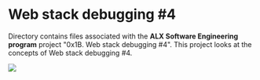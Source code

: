 # Web stack debugging #4


Directory contains files associated with the **ALX Software Engineering program** project "0x1B. Web stack debugging #4". This project looks at the concepts of Web stack debugging #4.


![](https://s3.amazonaws.com/intranet-projects-files/holbertonschool-sysadmin_devops/313/frdkCrb.jpg)